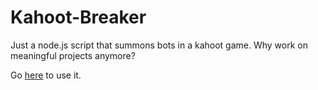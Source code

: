# Kahoot-Breaker

Just a node.js script that summons bots in a kahoot game. Why work on meaningful projects anymore?

Go [here](https://kahoot-breaker.herokuapp.com/) to use it.

